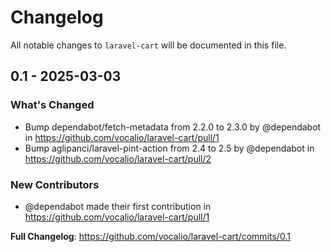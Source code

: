 # Changelog

All notable changes to `laravel-cart` will be documented in this file.

## 0.1 - 2025-03-03

### What's Changed

* Bump dependabot/fetch-metadata from 2.2.0 to 2.3.0 by @dependabot in https://github.com/vocalio/laravel-cart/pull/1
* Bump aglipanci/laravel-pint-action from 2.4 to 2.5 by @dependabot in https://github.com/vocalio/laravel-cart/pull/2

### New Contributors

* @dependabot made their first contribution in https://github.com/vocalio/laravel-cart/pull/1

**Full Changelog**: https://github.com/vocalio/laravel-cart/commits/0.1
